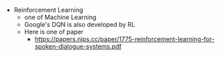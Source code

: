 - Reinforcement Learning
	- one of Machine Learning
	- Google's DQN is also developed by RL
	- Here is one of paper
		- https://papers.nips.cc/paper/1775-reinforcement-learning-for-spoken-dialogue-systems.pdf
